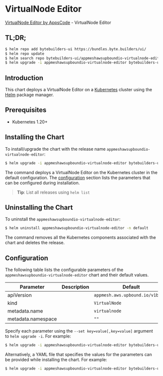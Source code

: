 # VirtualNode Editor

[VirtualNode Editor by AppsCode](https://byte.builders) - VirtualNode Editor

## TL;DR;

```bash
$ helm repo add bytebuilders-ui https://bundles.byte.builders/ui/
$ helm repo update
$ helm search repo bytebuilders-ui/appmeshawsupboundio-virtualnode-editor --version=v0.4.18
$ helm upgrade -i appmeshawsupboundio-virtualnode-editor bytebuilders-ui/appmeshawsupboundio-virtualnode-editor -n default --create-namespace --version=v0.4.18
```

## Introduction

This chart deploys a VirtualNode Editor on a [Kubernetes](http://kubernetes.io) cluster using the [Helm](https://helm.sh) package manager.

## Prerequisites

- Kubernetes 1.20+

## Installing the Chart

To install/upgrade the chart with the release name `appmeshawsupboundio-virtualnode-editor`:

```bash
$ helm upgrade -i appmeshawsupboundio-virtualnode-editor bytebuilders-ui/appmeshawsupboundio-virtualnode-editor -n default --create-namespace --version=v0.4.18
```

The command deploys a VirtualNode Editor on the Kubernetes cluster in the default configuration. The [configuration](#configuration) section lists the parameters that can be configured during installation.

> **Tip**: List all releases using `helm list`

## Uninstalling the Chart

To uninstall the `appmeshawsupboundio-virtualnode-editor`:

```bash
$ helm uninstall appmeshawsupboundio-virtualnode-editor -n default
```

The command removes all the Kubernetes components associated with the chart and deletes the release.

## Configuration

The following table lists the configurable parameters of the `appmeshawsupboundio-virtualnode-editor` chart and their default values.

|     Parameter      | Description |                   Default                   |
|--------------------|-------------|---------------------------------------------|
| apiVersion         |             | <code>appmesh.aws.upbound.io/v1beta1</code> |
| kind               |             | <code>VirtualNode</code>                    |
| metadata.name      |             | <code>virtualnode</code>                    |
| metadata.namespace |             | <code>""</code>                             |


Specify each parameter using the `--set key=value[,key=value]` argument to `helm upgrade -i`. For example:

```bash
$ helm upgrade -i appmeshawsupboundio-virtualnode-editor bytebuilders-ui/appmeshawsupboundio-virtualnode-editor -n default --create-namespace --version=v0.4.18 --set apiVersion=appmesh.aws.upbound.io/v1beta1
```

Alternatively, a YAML file that specifies the values for the parameters can be provided while
installing the chart. For example:

```bash
$ helm upgrade -i appmeshawsupboundio-virtualnode-editor bytebuilders-ui/appmeshawsupboundio-virtualnode-editor -n default --create-namespace --version=v0.4.18 --values values.yaml
```
